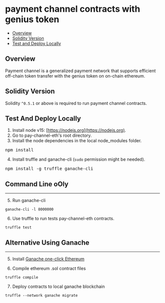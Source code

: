 # payment channel contracts with genius token

* [Overview](#overview)
* [Solidity Version](#solidity-version)
* [Test and Deploy Locally](#test-and-deploy-locally)

## Overview
Payment channel is a generalized payment network that supports efficient off-chain token transfer with the genius token on on-chain ethereum. 

## Solidity Version
Solidity `^0.5.1` or above is required to run payment channel contracts.

## Test And Deploy Locally
1. Install node v15: [https://nodejs.org](https://nodejs.org).
2. Go to pay-channel-eth's root directory. 
3. Install the node dependencies in the local node_modules folder. 
<pre>
npm install
</pre> 
4. Install truffle and ganache-cli (`sudo` permission might be needed). 
<pre>
npm install -g truffle ganache-cli
</pre>

## Command Line oOly 

---
5. Run ganache-cli
```
ganache-cli -l 8000000
```
6. Use truffle to run tests pay-channel-eth contracts.
```
truffle test
```


## Alternative Using Ganache

---
5. Install [Ganache one-click Ethereum](https://www.trufflesuite.com/ganache)

6. Compile ethereum .sol contract files
```
truffle compile
```

7. Deploy contracts to local ganache blockchain
```
truffle --network ganache migrate
```


